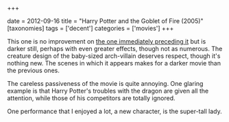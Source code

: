 +++

date = 2012-09-16
title = "Harry Potter and the Goblet of Fire (2005)"
[taxonomies]
tags = ['decent']
categories = ['movies']
+++

This one is no improvement on [the one immediately preceding it] but
is darker still, perhaps with even greater effects, though not as
numerous. The creature design of the baby-sized arch-villain deserves
respect, though it's nothing new. The scenes in which it appears makes
for a darker movie than the previous ones.

The careless passiveness of the movie is quite annoying. One glaring
example is that Harry Potter's troubles with the dragon are given all
the attention, while those of his competitors are totally ignored.

One performance that I enjoyed a lot, a new character, is the super-tall
lady.

  [the one immediately preceding it]: @/harry-potter-and-the-prisoner-of-azkaban-2004.md
